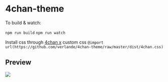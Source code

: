 # 4chan-theme

To build & watch:

```npm run build```
```npm run watch```


Install css through [4chan x](https://www.4chan-x.net/) custom css
```@import url(https://github.com/verlande/4chan-theme/raw/master/dist/4chan.css)```

## Preview
![](https://github.com/verlande/4chan-theme/raw/master/preview.JPG)

